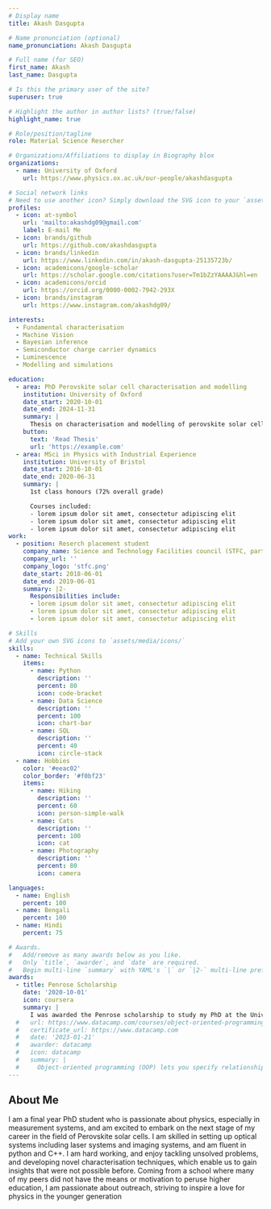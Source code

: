```yaml
---
# Display name
title: Akash Dasgupta

# Name pronunciation (optional)
name_pronunciation: Akash Dasgupta

# Full name (for SEO)
first_name: Akash
last_name: Dasgupta

# Is this the primary user of the site?
superuser: true

# Highlight the author in author lists? (true/false)
highlight_name: true

# Role/position/tagline
role: Material Science Resercher

# Organizations/Affiliations to display in Biography blox
organizations:
  - name: University of Oxford
    url: https://www.physics.ox.ac.uk/our-people/akashdasgupta

# Social network links
# Need to use another icon? Simply download the SVG icon to your `assets/media/icons/` folder.
profiles:
  - icon: at-symbol
    url: 'mailto:akashdg09@gmail.com'
    label: E-mail Me
  - icon: brands/github
    url: https://github.com/akashdasgupta
  - icon: brands/linkedin
    url: https://www.linkedin.com/in/akash-dasgupta-25135723b/
  - icon: academicons/google-scholar
    url: https://scholar.google.com/citations?user=Tm1bZzYAAAAJ&hl=en
  - icon: academicons/orcid
    url: https://orcid.org/0000-0002-7942-293X
  - icon: brands/instagram
    url: https://www.instagram.com/akashdg09/

interests:
  - Fundamental characterisation 
  - Machine Vision
  - Bayesian inference
  - Semiconductor charge carrier dynamics
  - Luminescence 
  - Modelling and simulations

education:
  - area: PhD Perovskite solar cell characterisation and modelling 
    institution: University of Oxford
    date_start: 2020-10-01
    date_end: 2024-11-31
    summary: |
      Thesis on characterisation and modelling of perovskite solar cells, including novel spatially resolved methods and tandem max effeciency projections
    button:
      text: 'Read Thesis'
      url: 'https://example.com'
  - area: MSci in Physics with Industrial Experience
    institution: University of Bristol
    date_start: 2016-10-01
    date_end: 2020-06-31
    summary: |
      1st class honours (72% overall grade)

      Courses included:
      - lorem ipsum dolor sit amet, consectetur adipiscing elit
      - lorem ipsum dolor sit amet, consectetur adipiscing elit
      - lorem ipsum dolor sit amet, consectetur adipiscing elit
work:
  - position: Reserch placement student
    company_name: Science and Technology Facilities council (STFC, part of UKRI)
    company_url: ''
    company_logo: 'stfc.png'
    date_start: 2018-06-01
    date_end: 2019-06-01
    summary: |2-
      Responsibilities include:
      - lorem ipsum dolor sit amet, consectetur adipiscing elit
      - lorem ipsum dolor sit amet, consectetur adipiscing elit
      - lorem ipsum dolor sit amet, consectetur adipiscing elit

# Skills
# Add your own SVG icons to `assets/media/icons/`
skills:
  - name: Technical Skills
    items:
      - name: Python
        description: ''
        percent: 80
        icon: code-bracket
      - name: Data Science
        description: ''
        percent: 100
        icon: chart-bar
      - name: SQL
        description: ''
        percent: 40
        icon: circle-stack
  - name: Hobbies
    color: '#eeac02'
    color_border: '#f0bf23'
    items:
      - name: Hiking
        description: ''
        percent: 60
        icon: person-simple-walk
      - name: Cats
        description: ''
        percent: 100
        icon: cat
      - name: Photography
        description: ''
        percent: 80
        icon: camera

languages:
  - name: English
    percent: 100
  - name: Bengali
    percent: 100
  - name: Hindi
    percent: 75

# Awards.
#   Add/remove as many awards below as you like.
#   Only `title`, `awarder`, and `date` are required.
#   Begin multi-line `summary` with YAML's `|` or `|2-` multi-line prefix and indent 2 spaces below.
awards:
  - title: Penrose Scholarship
    date: '2020-10-01'
    icon: coursera
    summary: |
      I was awarded the Penrose scholarship to study my PhD at the University of Oxford
  #   url: https://www.datacamp.com/courses/object-oriented-programming-with-s3-and-r6-in-r
  #   certificate_url: https://www.datacamp.com
  #   date: '2023-01-21'
  #   awarder: datacamp
  #   icon: datacamp
  #   summary: |
  #     Object-oriented programming (OOP) lets you specify relationships between functions and the objects that they can act on, helping you manage complexity in your code. This is an intermediate level course, providing an introduction to OOP, using the S3 and R6 systems. S3 is a great day-to-day R programming tool that simplifies some of the functions that you write. R6 is especially useful for industry-specific analyses, working with web APIs, and building GUIs.
---
```


## About Me

I am a final year PhD student who is passionate about physics, especially in measurement systems, and am excited to embark on the next stage of my career in the field of Perovskite solar cells. I am skilled in setting up optical systems including laser systems and imaging systems, and am fluent in python and C++. I am hard working, and enjoy tackling unsolved problems, and developing novel characterisation techniques, which enable us to gain insights that were not possible before. Coming from a school where many of my peers did not have the means or motivation to peruse higher education, I am passionate about outreach, striving to inspire a love for physics in the younger generation

